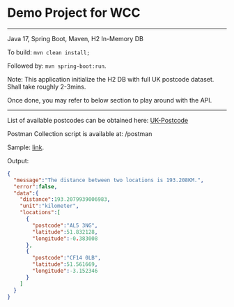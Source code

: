 # Demo Project for WCC

---

Java 17, Spring Boot, Maven, H2 In-Memory DB

To build: `mvn clean install;`

Followed by: `mvn spring-boot:run`.

Note: This application initialize the H2 DB with full UK postcode dataset. Shall take roughly 2-3mins.

Once done, you may refer to below section to play around with the API.

---
List of available postcodes can be obtained here: [UK-Postcode](https://ukpostcode.org/)

Postman Collection script is available at: /postman

Sample: [link](http://localhost:8085/demo/api/v1/public/distance?postcode_1=AL5%203NG&postcode_2=CF14%200LB).

Output:
```json
{
  "message":"The distance between two locations is 193.208KM.",
  "error":false,
  "data":{
    "distance":193.2079939006983,
    "unit":"kilometer",
    "locations":[
      {
        "postcode":"AL5 3NG",
        "latitude":51.832128,
        "longitude":-0.383008
      },
      {
        "postcode":"CF14 0LB",
        "latitude":51.561669,
        "longitude":-3.152346
      }
    ]
  }
}
```
